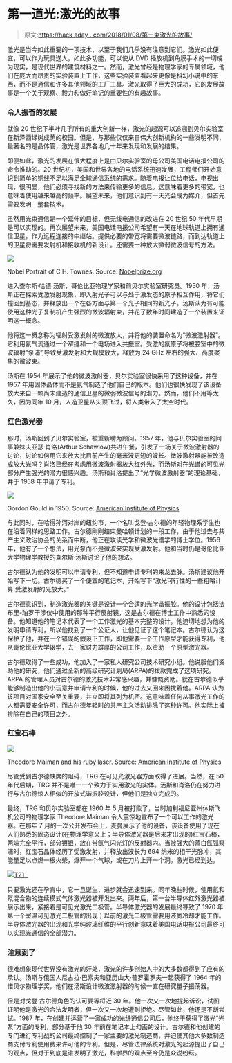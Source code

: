 # 第一道光:激光的故事

> 原文:[https://hack aday . com/2018/01/08/第一束激光的故事/](https://hackaday.com/2018/01/08/first-light-the-story-of-the-laser/)

激光是当今如此重要的一项技术，以至于我们几乎没有注意到它们。激光如此便宜，可以作为玩具送人，如此多功能，可以使从 DVD 播放机到角膜手术的一切成为现实，是现代世界的建筑材料之一。然而，激光曾经是物理学家的专属领域，他们在庞大而昂贵的实验装置上工作，这些实验装置看起来更像是科幻小说中的东西，而不是通信和许多其他领域的工厂工具。激光取得了巨大的成功，它的发展故事是一个关于观察、毅力和做好笔记的重要性的有趣故事。

### 令人振奋的发展

就像 20 世纪下半叶几乎所有的重大创新一样，激光的起源可以追溯到贝尔实验室在新泽西绿树成荫的校园。但是，与那些仅仅来自伟大创新机构的一些发明不同，最著名的是晶体管，激光是世界各地几十年来发现和发展的结果。

即便如此，激光的发展在很大程度上是由贝尔实验室的母公司美国电话电报公司的命令推动的。20 世纪初，美国和世界各地的电话系统迅速发展，工程师们开始意识到简单的铜线不足以满足全球通信系统的需求。随着电报让位给电话，电视出现，很明显，他们必须寻找新的方法来传输更多的信息。这意味着更多的带宽，也意味着使用越来越高的频率。展望未来，他们意识到有一天光会成为媒介，但首先需要发明一整套技术。

虽然用光束通信是一个延伸的目标，但无线电通信的改进在 20 世纪 50 年代早期是可以实现的。再次展望未来，美国电话电报公司希望有一天在地球轨道上拥有通信卫星，作为远程连接的中继站。提供必要的带宽将需要微波链路，而到达轨道上的卫星将需要发射机和接收机的新设计。还需要一种放大微弱微波信号的方法。

[![](../Images/a596305c39a0c07cf79884e831c43c1e.png)](https://hackaday.com/wp-content/uploads/2017/12/charles_townes_nobel.jpg)

Nobel Portrait of C.H. Townes. Source: [Nobelprize.org](https://www.nobelprize.org/nobel_prizes/physics/laureates/1964/)

进入查尔斯·哈德·汤斯，哥伦比亚物理学家和前贝尔实验室研究员。1950 年，汤斯正在探索受激发射现象，即入射光子可以与处于激发态的原子相互作用，将它们撞回到基态，并释放出一个在各方面与第一个光子相同的新光子。汤斯认为有可能使用这种光子复制机产生强烈的微波辐射束，并花了数年时间建造了一个装置来证明这一概念。

他将这一概念称为辐射受激发射的微波放大，并将他的装置命名为“微波激射器”。它利用氨气流通过一个窄缝和一个电场进入共振室。受激的氨原子将被腔室中的微波辐射“泵浦”,导致受激发射和大规模放大，释放为 24 GHz 左右的强大、高度聚焦的微波束。

汤斯在 1954 年展示了他的微波激射器，贝尔实验室很快采用了这种设备，并在 1957 年用固体晶体而不是氨气制造了他们自己的版本。他们也很快发现了该设备放大来自一颗尚未建造的通信卫星的微弱微波信号的潜力。然而，他们不用等太久，因为同年 10 月，人造卫星从头顶飞过，将人类带入了太空时代。

### 红色激光器

那时，汤斯回到了贝尔实验室，被重新聘为顾问。1957 年，他与贝尔实验室的同事兼妹夫亚瑟·肖洛(Arthur Schawlow)共进午餐，引发了一场关于微波激射器的讨论，讨论如何用它来放大比目前产生的毫米波更短的波长。微波激射器能被改造成放大光吗？肖洛已经在考虑用微波激射器放大红外光，而汤斯对在光谱的可见光部分产生强光的潜力很感兴趣。汤斯和肖洛提出了“光学微波激射器”的理论基础，并于 1958 年申请了专利。

[![](../Images/94223d465b3f6be7516b0cc7bb1fe1b7.png)](https://hackaday.com/wp-content/uploads/2017/12/gould_gordon_f1_big.jpg)

Gordon Gould in 1950\. Source: [American Institute of Physics](https://history.aip.org/exhibits/laser/sections/whoinvented.html)

与此同时，在哈得孙河对岸的纽约市，一个名叫戈登·古尔德的年轻物理系学生也在沿着同样的思路工作。古尔德刚刚结束曼哈顿计划的一段工作，由于他过去与共产主义政治协会的关系而中断，他正在攻读光学和微波光谱学的博士学位。1956 年，他有了一个想法，用光泵而不是微波来实现受激发射。他和当时仍是哥伦比亚大学物理学教授的查尔斯·汤斯讨论了他的想法。

古尔德认为他的发明可以申请专利，但不知道申请专利的来龙去脉。汤斯建议他开始写下一切。古尔德买了一个便宜的笔记本，开始写下“激光可行性的一些粗略计算:受激发射的光放大。”

古尔德意识到，制造激光器的关键是设计一个合适的光学谐振腔。他的设计包括法布里-珀罗干涉仪中使用的那种平行反射镜，这是古尔德在博士工作中熟悉的设备。他知道他的笔记本代表了一个工作激光的基本完整的设计，他迫切地想为他的发明申请专利，所以他找到了一个公证人，让他见证了这个笔记本。古尔德认为这保护了他，并在一个错误的假设下工作，即他需要一个工作原型才能获得专利，他从哥伦比亚大学辍学，去一家财力雄厚的公司工作，以资助一个原型激光器。

古尔德取得了一些成功，他加入了一家私人研究公司技术研究小组。他说服他们资助他的研究，他们通过全新的高级研究计划局(ARPA)的拨款完成了这项研究。ARPA 的管理人员对古尔德的激光技术非常感兴趣，并慷慨资助。就在古尔德似乎能够制造出他的小玩意并申请专利的时候，他的过去又回来困扰着他。ARPA 认为该项目对国家安全至关重要，并立即将其列为机密。这意味着任何从事激光工作的人都需要安全许可，而古尔德年轻时的共产主义活动排除了这种许可。他实际上被排除在自己的项目之外。

### 红宝石棒

[![](../Images/e1bc7fa795addc031846ec6d516cc822.png)](https://hackaday.com/wp-content/uploads/2017/12/maiman_theodore_f1_big.jpg)

Theodore Maiman and his ruby laser. Source: [American Institute of Physics](https://history.aip.org/exhibits/laser/sections/whoinvented.html)

尽管受到古尔德缺席的阻碍，TRG 在可见光激光器方面取得了进展。当然，在 50 年代后期，TRG 并不是唯一一个致力于实用激光的实体。汤斯和肖洛仍在努力进行与古尔德惊人相似的开放式谐振腔设计，但他们是独立完成的。

最终，TRG 和贝尔实验室都在 1960 年 5 月被打败了，当时加利福尼亚州休斯飞机公司的物理学家 Theodore Maiman 令人震惊地宣布了一个可以工作的激光器。在那年 7 月的一次公开发布会上，麦曼展示了他的设备，该设备使用了现在人们熟悉的固态设计(在物理学意义上；半导体激光器是后来才出现的)红宝石棒，两端完全平行，部分镀银，放在带氙气闪光灯的反射器内。当被强大的蓝白氙弧泵浦时，红宝石晶体经历了受激发射，并释放出波长为 694 纳米的相干光脉冲，其能量足以点燃一根火柴，爆开一个气球，或在刀片上开一个洞。激光已经到达。

[![](../Images/87afff10db33cefb21a4728116860b66.png)T2】](https://hackaday.com/wp-content/uploads/2017/12/ruby-laser-patent-diagram-themed.jpg)

只要激光还在孕育中，它一旦诞生，进步就会迅速到来。同年晚些时候，使用氦和氖混合物的连续模式气体激光器被开发出来。两年后，第一台半导体红外激光器被展示出来，紧接着是可见光激光二极管。半导体激光器的发展最终导致了 1970 年第一个室温可见激光二极管的出现；以前的激光二极管需要用液氮冷却才能工作。半导体激光器的出现和光学纯玻璃纤维的平行创新意味着美国电话电报公司最终可以实现光通信的全部潜力。

### 注意到了

很难想象现代世界没有激光的好处，激光的许多创始人中的大多数都得到了应有的承认。汤斯与俄国人尼古拉·巴索夫和亚历山大·普罗霍罗夫一起获得了 1964 年的诺贝尔物理学奖，他们在汤斯设计微波激射器的时候一直在研究量子振荡器。

但是对戈登·古尔德角色的认可要等将近 30 年。他一次又一次地提起诉讼，试图证明他是激光的合法发明者，但一次又一次地遭到拒绝。尽管如此，他还是不断尝试。1987 年，在创建并运营了一家成功的光纤通信公司后，他终于获得了激光“光泵”方面的专利，部分基于他 30 年前在笔记本上勾画的设计。古尔德和他创建的专门进行专利战的公司最终控制了一家主要的激光制造商，并迫使其他大多数制造商支付专利使用费来许可他的专利。但是，尽管法律系统对激光的起源提出了自己的观点，但对于到底是谁发明了激光，科学界的观点至今仍是众说纷纭。